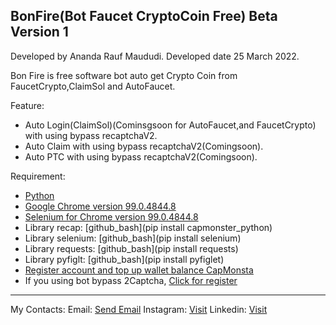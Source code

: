 BonFire(Bot Faucet CryptoCoin Free)
Beta Version 1
-------------------------------------------------------------------------------------------------------------------------------------------------------------------------

Developed by Ananda Rauf Maududi.
Developed date 25 March 2022.

Bon Fire is free software bot auto get Crypto Coin from FaucetCrypto,ClaimSol and AutoFaucet.

Feature:
- Auto Login(ClaimSol)(Cominsgsoon for AutoFaucet,and FaucetCrypto) with using bypass recaptchaV2.
- Auto Claim with using bypass recaptchaV2(Comingsoon).
- Auto PTC with using bypass recaptchaV2(Comingsoon).

Requirement:
- [Python](https://www.python.org)
- [Google Chrome version 99.0.4844.8](https://www.google.com/intl/id_id/chrome/)
- [Selenium for Chrome version 99.0.4844.8](https://chromedriver.storage.googleapis.com/index.html?path=99.0.4844.51/)
- Library recap: [github_bash](pip install capmonster_python)
- Library selenium: [github_bash](pip install selenium)
- Library requests: [github_bash](pip install requests)
- Library pyfiglt: [github_bash](pip install pyfiglet)
- [Register account and top up wallet balance CapMonsta](https://capmonster.cloud/Account/Signup)
- If you using bot bypass 2Captcha, [Click for register](https://2captcha.com/auth/register)


-------------------------------------------------------------------------------------------------------------------------------------------------------------------------

My Contacts:
Email: [Send Email](mailto:anandaraufm@gamil.com)
Instagram: [Visit](https://www.instagram.com/anandaraufm)
Linkedin: [Visit](https://www.linkedin.com/in/anandaraufm)
